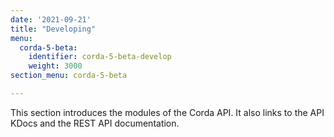 ```yaml
---
date: '2021-09-21'
title: "Developing"
menu:
  corda-5-beta:
    identifier: corda-5-beta-develop
    weight: 3000
section_menu: corda-5-beta

---
```

This section introduces the modules of the Corda API. It also links to the API KDocs and the REST API documentation.
<!--Tutorials for more advanced development beyond that described in the [Getting Started](../getting-started/get-started.html) sections will follow in future releases.-->
